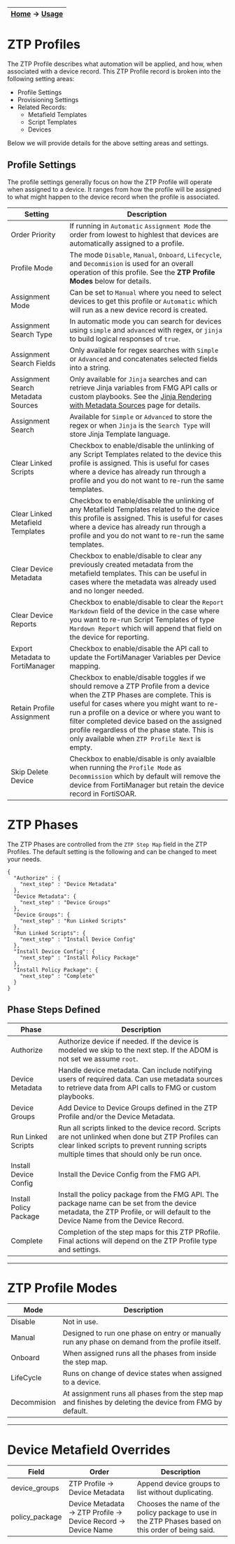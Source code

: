 | [Home](../README.md) -> [Usage](../usage.md) |
|--------------------------------------------|

# ZTP Profiles

The ZTP Profile describes what automation will be applied, and how, when associated with a device record. This ZTP Profile record is broken into the following setting areas:
 - Profile Settings
 - Provisioning Settings
 - Related Records:
   - Metafield Templates  
   - Script Templates
   - Devices

Below we will provide details for the above setting areas and settings. 

## Profile Settings

The profile settings generally focus on how the ZTP Profile will operate when assigned to a device. It ranges from how the profile will be assigned to what might happen to the device record when the profile is associated. 

| Setting | Description |
| -------------------------- | --------------- |
| Order Priority | If running in `Automatic` `Assignment Mode` the order from lowest to highlest that devices are automatically assigned to a profile. |
| Profile Mode | The mode `Disable`, `Manual`, `Onboard`, `Lifecycle`, and `Decommision` is used for an overall operation of this profile. See the **ZTP Profile Modes** below for details. |
| Assignment Mode | Can be set to `Manual` where you need to select devices to get this profile or `Automatic` which will run as a new device record is created.  |
| Assignment Search Type | In automatic mode you can search for devices using `simple` and `advanced` with regex, or `jinja` to build logical responses of `true`. |
| Assignment Search Fields | Only available for regex searches with `Simple` or `Advanced` and concatenates selected fields into a string.  |
| Assignment Search Metadata Sources | Only available for `Jinja` searches and can retrieve Jinja variables from FMG API calls or custom playbooks. See the [Jinja Rendering with Metadata Sources](?qid=9545ae4e-0552-43e4-a399-1082dabe8a98) page for details. |
| Assignment Search | Available for `Simple` or `Advanced` to store the regex or when `Jinja` is the `Search Type` will store Jinja Template language. |
| Clear Linked Scripts | Checkbox to enable/disable the unlinking of any Script Templates related to the device this profile is assigned. This is useful for cases where a device has already run through a profile and you do not want to re-run the same templates. |
| Clear Linked Metafield Templates  | Checkbox to enable/disable the unlinking of any Metafield Templates related to the device this profile is assigned. This is useful for cases where a device has already run through a profile and you do not want to re-run the same templates.  |
| Clear Device Metadata | Checkbox to enable/disable to clear any previously created metadata from the metafield templates. This can be useful in cases where the metadata was already used and no longer needed.  |
| Clear Device Reports | Checkbox to enable/disable to clear the `Report Markdown` field of the device in the case where you want to re-run Script Templates of type `Mardown Report` which will append that field on the device for reporting. |
| Export Metadata to FortiManager  | Checkbox to enable/disable the API call to update the FortiManager Variables per Device mapping.  |
| Retain Profile Assignment | Checkbox to enable/disable toggles if we should remove a ZTP Profile from a device when the ZTP Phases are complete. This is useful for cases where you might want to re-run a profile on a device or where you want to filter completed device based on the assigned profile regardless of the phase state. This is only available when `ZTP Profile Next` is empty.   |
| Skip Delete Device | Checkbox to enable/disable is only avaialble when running the `Profile Mode` as `Decommission` which by default will remove the device from FortiManager but retain the device record in FortiSOAR. |

# ZTP Phases

The ZTP Phases are controlled from the `ZTP Step Map` field in the ZTP Profiles. The default setting is the following and can be changed to meet your needs. 
```
{
  "Authorize" : {
    "next_step" : "Device Metadata"
  },
  "Device Metadata": {
    "next_step" : "Device Groups"
  },
  "Device Groups": {
    "next_step" : "Run Linked Scripts"
  },
  "Run Linked Scripts": {
    "next_step" : "Install Device Config"
  },
  "Install Device Config": {
    "next_step" : "Install Policy Package"
  },
  "Install Policy Package": {
    "next_step" : "Complete"
  } 
}
```

## Phase Steps Defined

| Phase  | Description  |
| --------- | ----------------- |
| Authorize | Authorize device if needed. If the device is modeled we skip to the next step. If the ADOM is not set we assume `root`. | 
| Device Metadata | Handle device metadata. Can include notifying users  of required data. Can use metadata sources to retrieve data from API calls to FMG or custom playbooks.  |
| Device Groups | Add Device to Device Groups defined in the ZTP Profile and/or the Device Metadata. |
| Run Linked Scripts | Run all scripts linked to the device record. Scripts are not unlinked when done but ZTP Profiles can clear linked scripts to prevent running scripts multiple times that should only be run once. |
| Install Device Config | Install the Device Config from the FMG API. |
| Install Policy Package | Install the policy package from the FMG API. The package name can be set from the device metadata, the ZTP Profile, or will default to the Device Name from the Device Record. |
| Complete | Completion of the step maps for this ZTP PRofile. Final actions will depend on the ZTP Profile type and settings. |

-----------

# ZTP Profile Modes

| Mode  | Description  |
| -------- | ----------------- |
| Disable |  Not in use. |
| Manual | Designed to run one phase on entry or manually run any phase on demand from the profile itself. |
| Onboard | When assigned runs all the phases from inside the step map. |
| LifeCycle | Runs on change of device states when assigned to a device. |
| Decommision | At assignment runs all phases from the step map and finishes by deleting the device from FMG by default. |

-----------

# Device Metafield Overrides
| Field  | Order | Description | 
| -------- | ------- | ---------------- |
| device_groups | ZTP Profile -> Device Metadata | Append device groups to list without duplicating. |
| policy_package | Device Metadata -> ZTP Profile -> Device Record -> Device Name | Chooses the name of the policy package to use in the ZTP Phases based on this order of being said.  |
